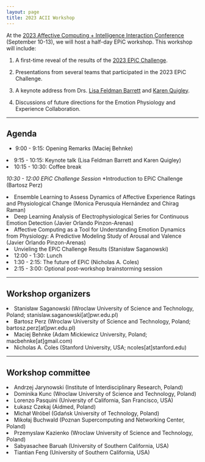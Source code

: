 ```yaml
---
layout: page
title: 2023 ACII Workshop
---
```


At the <a href = "https://acii-conf.net/">2023 Affective Computing + Intelligence Interaction Conference</a> (September 10-13), we will host a half-day EPiC workshop. This workshop will include:

1. A first-time reveal of the results of the <a href = "https://epic-collab.github.io/competition/">2023 EPiC Challenge</a>.

2. Presentations from several teams that participated in the 2023 EPiC Challenge.

3. A keynote address from Drs. <a href = "https://lisafeldmanbarrett.com/">Lisa Feldman Barrett</a> and <a href = "https://cos.northeastern.edu/people/karen-quigley/">Karen Quigley</a>.

4. Discussions of future directions for the Emotion Physiology and Experience Collaboration.


***
## Agenda
* 9:00 - 9:15: Opening Remarks (Maciej Behnke)

<li>9:15 - 10:15: Keynote talk (Lisa Feldman Barrett and Karen Quigley)</li>

<li>10:15 - 10:30: Coffee break</li>

*10:30 - 12:00 EPiC Challenge Session*
	*Introduction to EPiC Challenge (Bartosz Perz)
	
<li>Ensemble Learning to Assess Dynamics of Affective Experience Ratings and Physiological Change (Monica Perusquía Hernández and Chirag Raman)</li>

<li>Deep Learning Analysis of Electrophysiological Series for Continuous Emotion Detection (Javier Orlando Pinzon-Arenas)</li>

<li>Affective Computing as a Tool for Understanding Emotion Dynamics from Physiology: A Predictive Modeling Study of Arousal and Valence (Javier Orlando Pinzon-Arenas)</li>

<li>Unvieling the EPiC Challenge Results (Stanisław Saganowski)</li>

<li>12:00 - 1:30: Lunch</li>

<li>1:30 - 2:15: The future of EPiC (Nicholas A. Coles)</li>

<li>2:15 - 3:00: Optional post-workshop brainstorming session</li>

***
## Workshop organizers

<li>Stanisław Saganowski (Wroclaw University of Science and Technology, Poland; stanislaw.saganowski[at]pwr.edu.pl)</li>

<li>Bartosz Perz (Wroclaw University of Science and Technology, Poland; bartosz.perz[at]pwr.edu.pl)</li>

<li>Maciej Behnke (Adam Mickiewicz University, Poland; macbehnke[at]gmail.com)</li>

<li>Nicholas A. Coles (Stanford University, USA; ncoles[at]stanford.edu)</li>


***
## Workshop committee

<li>Andrzej Jarynowski (Institute of Interdisciplinary Research, Poland)</li>

<li>Dominika Kunc (Wroclaw University of Science and Technology, Poland)</li>

<li>Lorenzo Pasquini (University of California, San Francisco, USA)</li>

<li>Łukasz Czekaj (Aidmed, Poland)</li>

<li>Michał Wróbel (Gdańsk University of Technology, Poland)</li>

<li>Mikołaj Buchwald (Poznan Supercomputing and Networking Center, Poland)</li>

<li>Przemyslaw Kazienko (Wroclaw University of Science and Technology, Poland)</li>

<li>Sabyasachee Baruah (University of Southern California, USA)</li>

<li>Tiantian Feng (University of Southern California, USA)</li>